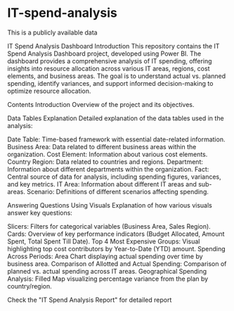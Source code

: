 # IT-spend-analysis

This is a publicly available data  

IT Spend Analysis Dashboard
Introduction
This repository contains the IT Spend Analysis Dashboard project, developed using Power BI. The dashboard provides a comprehensive analysis of IT spending, offering insights into resource allocation across various IT areas, regions, cost elements, and business areas. The goal is to understand actual vs. planned spending, identify variances, and support informed decision-making to optimize resource allocation.

Contents
Introduction
Overview of the project and its objectives.

Data Tables Explanation
Detailed explanation of the data tables used in the analysis:

Date Table: Time-based framework with essential date-related information.
Business Area: Data related to different business areas within the organization.
Cost Element: Information about various cost elements.
Country Region: Data related to countries and regions.
Department: Information about different departments within the organization.
Fact: Central source of data for analysis, including spending figures, variances, and key metrics.
IT Area: Information about different IT areas and sub-areas.
Scenario: Definitions of different scenarios affecting spending.

Answering Questions Using Visuals
Explanation of how various visuals answer key questions:

Slicers: Filters for categorical variables (Business Area, Sales Region).
Cards: Overview of key performance indicators (Budget Allocated, Amount Spent, Total Spent Till Date).
Top 4 Most Expensive Groups: Visual highlighting top cost contributors by Year-to-Date (YTD) amount.
Spending Across Periods: Area Chart displaying actual spending over time by business area.
Comparison of Allotted and Actual Spending: Comparison of planned vs. actual spending across IT areas.
Geographical Spending Analysis: Filled Map visualizing percentage variance from the plan by country/region.

Check the "IT Spend Analysis Report" for detailed report


